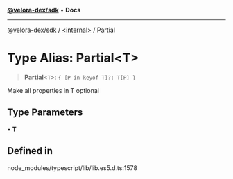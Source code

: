 [**@velora-dex/sdk**](../../README.md) • **Docs**

***

[@velora-dex/sdk](../../globals.md) / [\<internal\>](../README.md) / Partial

# Type Alias: Partial\<T\>

> **Partial**\<`T`\>: `{ [P in keyof T]?: T[P] }`

Make all properties in T optional

## Type Parameters

• **T**

## Defined in

node\_modules/typescript/lib/lib.es5.d.ts:1578
